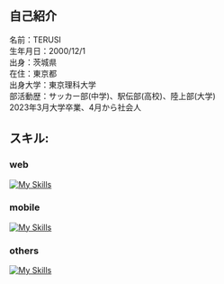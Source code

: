 ## 自己紹介
<p align="left">
  名前：TERUSI<br>
  生年月日：2000/12/1<br>
  出身：茨城県<br>
  在住：東京都<br>
  出身大学：東京理科大学<br>
  部活動歴：サッカー部(中学)、駅伝部(高校)、陸上部(大学)<br>
  2023年3月大学卒業、4月から社会人
</p>

<h2 align="left">スキル:</h3>
<h3 align="left">web</h3>

[![My Skills](https://skillicons.dev/icons?i=js,ts,py,go,html,css,nodejs,express,postman,react,nextjs,flask,sqlite,firebase,vercel,aws)](https://skillicons.dev)

<h3 align="left">mobile</h3>

[![My Skills](https://skillicons.dev/icons?i=react,ts,flutter,dart)](https://skillicons.dev)

<h3 align="left">others</h3>

[![My Skills](https://skillicons.dev/icons?i=c,cpp,lua,raspberrypi,linux,vscode,git,github,md,latex,docker)](https://skillicons.dev)
